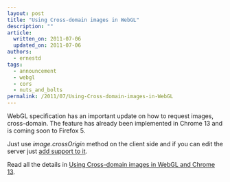 ```yaml
---
layout: post
title: "Using Cross-domain images in WebGL"
description: ""
article:
  written_on: 2011-07-06
  updated_on: 2011-07-06
authors:
  - ernestd
tags:
  - announcement
  - webgl
  - cors
  - nuts_and_bolts
permalink: /2011/07/Using-Cross-domain-images-in-WebGL
---
```

<p>WebGL specification has an important update on how to request images, cross-domain. The feature has already been implemented in Chrome 13 and is coming soon to Firefox 5.</p>

<p>Just use <em>image.crossOrigin</em> method on the client side and if you can edit the server just <a href="http://enable-cors.org/">add support to it</a>.</p>

<p>Read all the details in <a href="http://blog.chromium.org/2011/07/using-cross-domain-images-in-webgl-and.html">Using Cross-domain images in WebGL and Chrome 13</a>.</p>